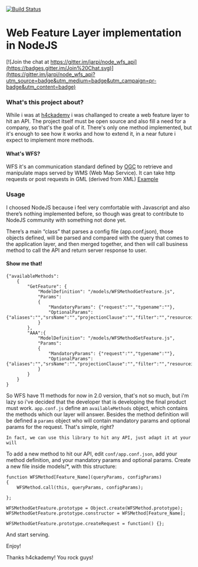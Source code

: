 [![Build Status](https://travis-ci.org/jarpi/node_wfs_api.svg?branch=master)](https://travis-ci.org/jarpi/node_wfs_api) 

# Web Feature Layer implementation in NodeJS 

[![Join the chat at https://gitter.im/jarpi/node_wfs_api](https://badges.gitter.im/Join%20Chat.svg)](https://gitter.im/jarpi/node_wfs_api?utm_source=badge&utm_medium=badge&utm_campaign=pr-badge&utm_content=badge)


### What's this project about? 

While i was at [h4ckademy](http://www.h4ckademy.com/) i was challanged to create a web feature layer 
to hit an API. The project itself must be open source and also fill a need for a company, so that's the goal of it. There's only one method implemented, but it's enough to see how it works and how to extend it, in a near future i expect to implement more methods. 

#### What's WFS? 

WFS it's an communication standard defined by [OGC](http://www.opengeospatial.org/standards/wfs) to retrieve and manipulate maps served by WMS (Web Map Service). It can take http requests or post requests in GML (derived from XML) 
[Example](http://giswebservices.massgis.state.ma.us/geoserver/wms?VERSION=1.1.1&REQUEST=GetMap&SERVICE=WMS&LAYERS=massgis:GISDATA.TOWNS_POLYM,massgis:GISDATA.NAVTEQRDS_ARC,massgis:GISDATA.NAVTEQRDS_ARC_INT&SRS=EPSG:26986&BBOX=232325.38526025353,898705.3447384972,238934.49648710093,903749.1401484597&WIDTH=570&HEIGHT=435&FORMAT=image/png&STYLES=Black_Lines,GISDATA.NAVTEQRDS_ARC::ForOrthos,GISDATA.NAVTEQRDS_ARC_INT::Default&TRANSPARENT=TRUE) 

### Usage  

I choosed NodeJS because i feel very comfortable with Javascript and also there’s nothing implemented before, so though was great to contribute to NodeJS community with something not done yet.

There’s a main “class” that parses a config file (app.conf.json), those objects defined, will be parsed and compared with the query that comes to the application layer, and then merged together, and then will call business method to call the API and return server response to user.


#### Show me that! 

```
{"availableMethods":
	{
		"GetFeature": {
			"ModelDefinition": "/models/WFSMethodGetFeature.js", 
			"Params": 
			{
				"MandatoryParams": {"request":"","typename":""},
				"OptionalParams": {"aliases":"","srsName":"","projectionClause":"","filter":"","resourceid":"","bbox":"","sortby":"","storedquery_id":"","storedquery_parameter":""}  
			} 
		}, 
		"AAA":{
			"ModelDefinition": "/models/WFSMethodGetFeature.js", 
			"Params": 
			{
				"MandatoryParams": {"request":"","typename":""},
				"OptionalParams": {"aliases":"","srsName":"","projectionClause":"","filter":"","resourceid":"","bbox":"","sortby":"","storedquery_id":"","storedquery_parameter":""}  
			} 
		}
	} 
} 
``` 
So WFS have 11 methods for now in 2.0 version, that's not so much, but i'm lazy so i've decided that the developer that is developing the final product must work. 
```app.conf.js``` define an ```availableMethods``` object, which contains the methods which our layer will answer. Besides the method definition will be defined a ```params``` object who will contain mandatory params and optional params for the request. That's simple, right? 

```In fact, we can use this library to hit any API, just adapt it at your will  ``` 

To add a new method to hit our API, edit ```conf/app.conf.json```, add your method definition, and your mandatory params and optional params. 
Create a new file inside models/*, with this structure: 
```
function WFSMethod[Feature_Name](queryParams, configParams) 
{ 
	WFSMethod.call(this, queryParams, configParams); 
	
}; 

WFSMethodGetFeature.prototype = Object.create(WFSMethod.prototype); 
WFSMethodGetFeature.prototype.constructor = WFSMethod[Feature_Name];  

WFSMethodGetFeature.prototype.createRequest = function() {}; 
``` 
And start serving. 

Enjoy! 

Thanks h4ckademy! You rock guys! 
